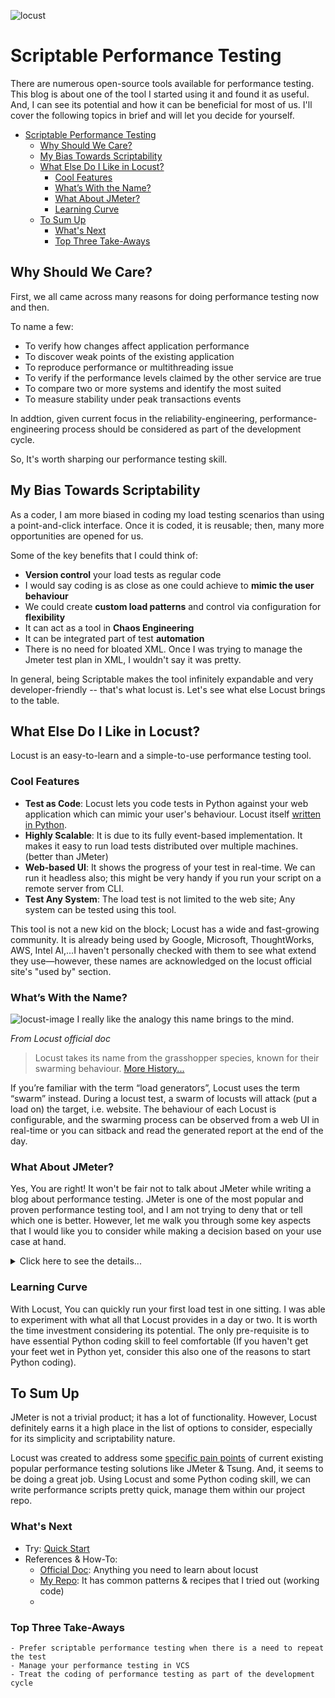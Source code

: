 ![locust](https://user-images.githubusercontent.com/82016952/117327904-bb03d600-aeb0-11eb-93b4-cb5d2638accf.jpg)

# Scriptable Performance Testing
There are numerous open-source tools available for performance testing. This blog is about one of the tool I started using it and found it as useful. And, I can see its potential and how it can be beneficial for most of us. I'll cover the following topics in brief and will let you decide for yourself.

- [Scriptable Performance Testing](#scriptable-performance-testing)
  - [Why Should We Care?](#why-should-we-care)
  - [My Bias Towards Scriptability](#my-bias-towards-scriptability)
  - [What Else Do I Like in Locust?](#what-else-do-i-like-in-locust)
    - [Cool Features](#cool-features)
    - [What’s With the Name?](#whats-with-the-name)
    - [What About JMeter?](#what-about-jmeter)
    - [Learning Curve](#learning-curve)
  - [To Sum Up](#to-sum-up)
    - [What's Next](#whats-next)
    - [Top Three Take-Aways](#top-three-take-aways)

## Why Should We Care?
First, we all came across many reasons for doing performance testing now and then. 

To name a few:
- To verify how changes affect application performance 
- To discover weak points of the existing application
- To reproduce performance or multithreading issue
- To verify if the performance levels claimed by the other service are true
- To compare two or more systems and identify the most suited
- To measure stability under peak transactions events

In addtion, given current focus in the reliability-engineering, performance-engineering process should be considered as part of the development cycle. 

So, It's worth sharping our performance testing skill.

## My Bias Towards Scriptability
As a coder, I am more biased in coding my load testing scenarios than using a point-and-click interface. Once it is coded, it is reusable; then, many more opportunities are opened for us.

Some of the key benefits that I could think of:
  - **Version control** your load tests as regular code
  - I would say coding is as close as one could achieve to **mimic the user behaviour**
  - We could create **custom load patterns** and control via configuration for **flexibility**
  - It can act as a tool in **Chaos Engineering**
  - It can be integrated part of test **automation**
  - There is no need for bloated XML. Once I was trying to manage the Jmeter test plan in XML, I wouldn't say it was pretty.

In general, being Scriptable makes the tool infinitely expandable and very developer-friendly -- that's what locust is. Let's see what else Locust brings to the table.

## What Else Do I Like in Locust?
Locust is an easy-to-learn and a simple-to-use performance testing tool. 

### Cool Features 
- **Test as Code**: Locust lets you code tests in Python against your web application which can mimic your user's behaviour. Locust itself [written in Python](https://github.com/locustio/locust).
- **Highly Scalable**: It is due to its fully event-based implementation. It makes it easy to run load tests distributed over multiple machines. (better than JMeter)
- **Web-based UI**: It shows the progress of your test in real-time. We can run it headless also; this might be very handy if you run your script on a remote server from CLI.
- **Test Any System**: The load test is not limited to the web site; Any system can be tested using this tool.

This tool is not a new kid on the block; Locust has a wide and fast-growing community. It is already being used by Google, Microsoft, ThoughtWorks, AWS, Intel AI,...I haven't personally checked with them to see what extend they use—however, these names are acknowledged on the locust official site's "used by" section.

### What’s With the Name?
![locust-image](https://user-images.githubusercontent.com/82016952/117380163-c1b53c00-aef6-11eb-91d1-4edf51cee369.png) I really like the analogy this name brings to the mind.

_From Locust official doc_
> Locust takes its name from the grasshopper species, known for their swarming behaviour. [More History...](https://docs.locust.io/en/stable/history.html#history)

If you’re familiar with the term “load generators”, Locust uses the term “swarm” instead. During a locust test, a swarm of locusts will attack (put a load on) the target, i.e. website. The behaviour of each Locust is configurable, and the swarming process can be observed from a web UI in real-time or you can sitback and read the generated report at the end of the day.

### What About JMeter?
Yes, You are right! It won't be fair not to talk about JMeter while writing a blog about performance testing. JMeter is one of the most popular and proven performance testing tool, and I am not trying to deny that or tell which one is better. However, let me walk you through some key aspects that I would like you to consider while making a decision based on your use case at hand.

<details>
 <summary> Click here to see the details...</summary>

**Age**
- JMeter: Its first version released almost 20 years ago.
- Locust: It is a relatively fresh framework and widely known for the past ten years

**License**
- JMeter: Apache License 2.0
- Locust: MIT License 
In both cases, they allow you to use them freely without any limitations regarding usage. The key difference between these two licenses comes to the picture in the Patent use. ([License comparison quick reference](https://choosealicense.com/appendix/))

**Test Creation & Maintentance**
- JMeter: The most common way to write a JMeter performance test is by using its GUI mode. It weakly supports writing code in Java.
- Locust: It is all about coding in Python. IT is easy to use with VCS compare to JMeter.

**Supported Protocols**
- JMeter: Built-in functions and third-party plugins are available to create performance tests for everything - HTTP, FTP, SOAP, JDBC,...
- Locust: It was built mainly for HTTP web-based testing. However, As I mentioned, you extend it to test anything with a custom script.

**Monitoring**
- JMeter: It has a lot of inbuilt listeners. Each listener provides a specific type of Monitoring. Worth noting that Listeners consume a lot of resources. 
- Locust: It keeps it simple and provides almost all the information that can be useful. Locust runs a simple web server during a script run where you can find all the available monitoring results.

**Concurrent Users**
- JMeter: It has a thread-based model, which allocates a separate thread for each user. Threads allocation and benchmarking each of these steps takes a noticeable amount of resources, and that's why JMeter is very limited regarding the number of users you can simulate on one machine.
- Locust: User simulation model is based on events and async approach, with [gevent](http://www.gevent.org/) coroutine. This implementation allows the Locust framework to simulate thousands of concurrent users on a single machine easily.

</details>

### Learning Curve
With Locust, You can quickly run your first load test in one sitting. I was able to experiment with what all that Locust provides in a day or two. It is worth the time investment considering its potential. The only pre-requisite is to have essential Python coding skill to feel comfortable (If you haven't get your feet wet in Python yet, consider this also one of the reasons to start Python coding).

## To Sum Up
JMeter is not a trivial product; it has a lot of functionality. However, Locust definitely earns it a high place in the list of
options to consider, especially for its simplicity and scriptability nature.   

Locust was created to address some [specific pain points](https://docs.locust.io/en/stable/history.html) of current existing popular performance testing solutions like JMeter & Tsung. And, it seems to be doing a great job. Using Locust and some Python coding skill, we can write performance scripts pretty quick, manage them within our project repo. 

### What's Next
- Try: [Quick Start](https://docs.locust.io/en/stable/quickstart.html)
- References & How-To: 
  - [Official Doc](https://docs.locust.io/en/stable/index.html): Anything you need to learn about locust
  - [My Repo](https://github.com/krishnam-eng/performance-testing): It has common patterns & recipes that I tried out (working code)
  - 


### Top Three Take-Aways 
```
- Prefer scriptable performance testing when there is a need to repeat the test
- Manage your performance testing in VCS
- Treat the coding of performance testing as part of the development cycle
```
